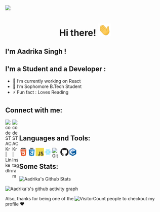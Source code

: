 <img src="https://raw.githubusercontent.com/halfrost/halfrost/master/icons/header_.png"/>

<div align="center">
<h1>Hi there! <img src="https://raw.githubusercontent.com/ABSphreak/ABSphreak/master/gifs/Hi.gif" width="40px" /></h1>
</div>

## I'm Aadrika Singh !

## I'm a Student and a Developer :

- 🔭 I’m currently working on React
- 🌱 I’m Sophomore B.Tech Student
- ⚡ Fun fact : Loves Reading

## Connect with me:

[<img align="left" alt="codeSTACKr | LinkedIn" width="22px" src="https://cdn.jsdelivr.net/npm/simple-icons@v3/icons/linkedin.svg" />][linkedin]
[<img align="left" alt="codeSTACKr | Instagram" width="22px" src="https://cdn.jsdelivr.net/npm/simple-icons@v3/icons/gmail.svg" />][email]

<br />

## Languages and Tools:

<img align="left" alt="HTML5" width="26px" src="https://raw.githubusercontent.com/github/explore/80688e429a7d4ef2fca1e82350fe8e3517d3494d/topics/html/html.png" />
<img align="left" alt="CSS3" width="26px" src="https://raw.githubusercontent.com/github/explore/80688e429a7d4ef2fca1e82350fe8e3517d3494d/topics/css/css.png" />
<img align="left" alt="JavaScript" width="26px" src="https://raw.githubusercontent.com/github/explore/80688e429a7d4ef2fca1e82350fe8e3517d3494d/topics/javascript/javascript.png" />
<img align="left" alt="React" width="26px" src="https://raw.githubusercontent.com/github/explore/80688e429a7d4ef2fca1e82350fe8e3517d3494d/topics/react/react.png" />
<img align="left" alt="Git" width="26px" src="https://www.vectorlogo.zone/logos/git-scm/git-scm-icon.svg" />
<img align="left" alt="GitHub" width="26px" src="https://raw.githubusercontent.com/github/explore/78df643247d429f6cc873026c0622819ad797942/topics/github/github.png" />
<img align="left" alt="C" width="26px" src="https://raw.githubusercontent.com/devicons/devicon/master/icons/c/c-original.svg" />

<br />

## Some Stats:

<img alt="Aadrika's Github Stats" src="https://github-readme-stats.vercel.app/api?username=aadrikasingh18&count_private=true&show_icons=true&hide_border=true" />

<br />

![Aadrika's's github activity graph](https://activity-graph.herokuapp.com/graph?username=aadrikasingh18&theme=react-dark&hide_border=true&area=true)

[linkedin]: https://www.linkedin.com/in/aadrika-singh-035219205/

[email]: mailto:aadrikas16@gmail.com

Also, thanks for being one of the ![VisitorCount](https://profile-counter.glitch.me/aadrikasingh18/count.svg) people to checkout my profile :heart:
